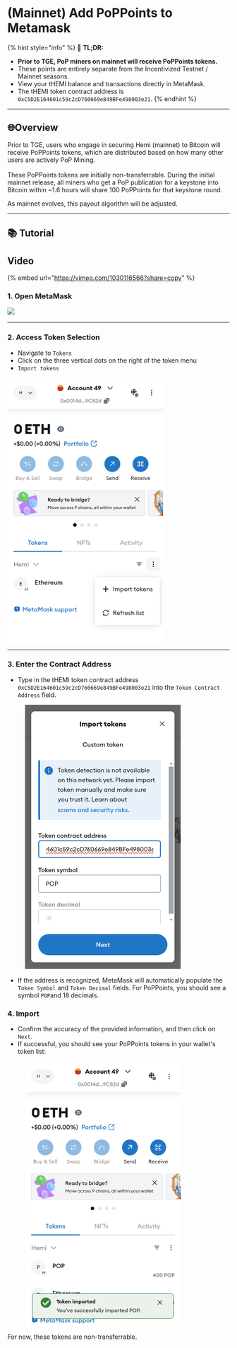 # (Mainnet) Add PoPPoints to Metamask

{% hint style="info" %}
📜 **TL;DR:**

* **Prior to TGE, PoP miners on mainnet will receive PoPPoints tokens.**
* These points are entirely  separate from the Incentivized Testnet / Mainnet seasons.
* View your tHEMI balance and transactions directly in MetaMask.
* The tHEMI token contract address is `0xC5D2E164601c59c2cD760669e849BFe498003e21`.
{% endhint %}

***

## 🌐Overview

Prior to TGE, users who engage in securing Hemi (mainnet) to Bitcoin will receive PoPPoints tokens, which are distributed based on how many other users are actively PoP Mining.\
\
These PoPPoints tokens are initially non-transferrable. During the initial mainnet release, all miners who get a PoP publication for a keystone into Bitcoin within \~1.6 hours will share 100 PoPPoints for that keystone round.

As mainnet evolves, this payout algorithm will be adjusted.

***

## 📚 Tutorial

## Video

{% embed url="https://vimeo.com/1030116566?share=copy" %}

### 1. Open MetaMask

![](<../../../../.gitbook/assets/1 (1).png>)

***

### 2. Access Token Selection

* Navigate to `Tokens`&#x20;
* Click on the three vertical dots on the right of the token menu
* `Import tokens`

![](../../../../.gitbook/assets/mm-add-tokens.png)

***

### 3. **Enter the Contract Address**

* Type in the tHEMI token contract address `0xC5D2E164601c59c2cD760669e849BFe498003e21` into the `Token Contract Address` field.

<figure><img src="../../../../.gitbook/assets/mm-enter-address.png" alt=""><figcaption></figcaption></figure>

* If the address is recognized, MetaMask will automatically populate the `Token Symbol` and `Token Decimal` fields. For PoPPoints, you should see a symbol `POP`and 18 decimals.

### 4. Import

* Confirm the accuracy of the provided information, and then click on `Next`.
* If successful, you should see your PoPPoints tokens in your wallet's token list:

<figure><img src="../../../../.gitbook/assets/contract-add-success (1).png" alt=""><figcaption></figcaption></figure>

For now, these tokens are non-transferrable.
